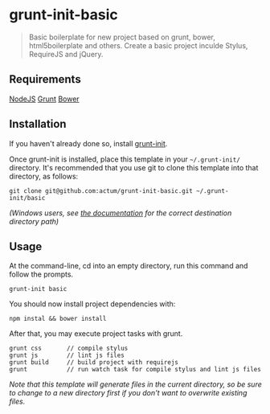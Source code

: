 # grunt-init-basic

> Basic boilerplate for new project based on grunt, bower, html5boilerplate and others.
> Create a basic project inculde Stylus, RequireJS and jQuery.

[grunt-init]: http://gruntjs.com/project-scaffolding
[nodejs]: http://nodejs.org/
[grunt]: http://gruntjs.com/
[bower]: http://twitter.github.io/bower/

## Requirements
[NodeJS][nodejs]
[Grunt][grunt]
[Bower][bower]

## Installation
If you haven't already done so, install [grunt-init][].

Once grunt-init is installed, place this template in your `~/.grunt-init/` directory. It's recommended that you use git to clone this template into that directory, as follows:

```
git clone git@github.com:actum/grunt-init-basic.git ~/.grunt-init/basic
```

_(Windows users, see [the documentation][grunt-init] for the correct destination directory path)_

## Usage

At the command-line, cd into an empty directory, run this command and follow the prompts.

```
grunt-init basic
```

You should now install project dependencies with:

```
npm instal && bower install
```

After that, you may execute project tasks with grunt.
```
grunt css       // compile stylus
grunt js        // lint js files
grunt build     // build project with requirejs
grunt           // run watch task for compile stylus and lint js files
```

_Note that this template will generate files in the current directory, so be sure to change to a new directory first if you don't want to overwrite existing files._
